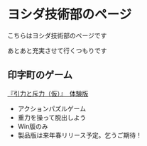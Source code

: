 # ヨシダ技術部のページ

こちらはヨシダ技術部のページです

あとあと充実させて行くつもりです

## 印字町のゲーム

[『引力と斥力（仮）』　体験版](https://github.com/yoshida-tech/yoshida-tech.github.io/releases/download/TheGravity/TheGravity.zip)

- アクションパズルゲーム
- 重力を操って脱出しよう
- Win版のみ
- 製品版は来年春リリース予定。乞うご期待！
